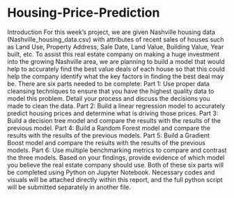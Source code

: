 # Housing-Price-Prediction
Introduction
For this week’s project, we are given Nashville housing data (Nashville_housing_data.csv) with attributes of recent sales of houses such as Land Use, Property Address, Sale Date, Land Value, Building Value, Year built, etc. To assist this real estate company on making a huge investment into the growing Nashville area, we are planning to build a model that would help to accurately find the best value deals of each house so that this could help the company identify what the key factors in finding the best deal may be.
There are six parts needed to be complete:
Part 1:
Use proper data cleansing techniques to ensure that you have the highest quality data to model this problem. Detail your process and discuss the decisions you made to clean the data.
Part 2:
Build a linear regression model to accurately predict housing prices and determine what is driving those prices.
Part 3:
Build a decision tree model and compare the results with the results of the previous model.
Part 4:
Build a Random Forest model and compare the results with the results of the previous models.
Part 5:
Build a Gradient Boost model and compare the results with the results of the previous models.
Part 6:
Use multiple benchmarking metrics to compare and contrast the three models. Based on your findings, provide evidence of which model you believe the real estate company should use.
Both of these six parts will be completed using Python on Jupyter Notebook. Necessary codes and visuals will be attached directly within this report, and the full python script will be submitted separately in another file.
